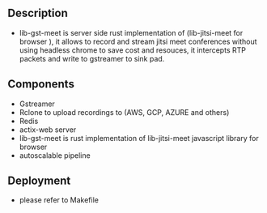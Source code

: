 ## Description

- lib-gst-meet is server side rust implementation of (lib-jitsi-meet for browser ), it allows to record and stream jitsi meet conferences without using headless chrome to save cost and resouces, it intercepts RTP packets and write to gstreamer to sink pad.  

## Components 

 - Gstreamer
 - Rclone to upload recordings to (AWS, GCP, AZURE and others)
 - Redis
 - actix-web server
 - lib-gst-meet is rust implementation of lib-jitsi-meet javascript library for browser
 - autoscalable pipeline

## Deployment 
 - please refer to Makefile
 

